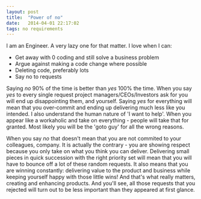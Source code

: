 ```yaml
---
layout: post
title:  "Power of no"
date:   2014-04-01 22:17:02
tags: no requirements
---
```


I am an Engineer. A very lazy one for that matter. I love when I can:

* Get away with 0 coding and still solve a business problem
* Argue against making a code change where possible
* Deleting code, preferably lots 
* Say no to requests

Saying _no_ 90% of the time is better than _yes_ 100% the time. When you say _yes_ to every single request project managers/CEOs/Investors ask for you will end up disappointing them, and yourself. Saying _yes_ for everything will mean that you over-commit and ending up delivering much less like you intended. I also understand the human nature of 'I want to help'. When you appear like a workaholic and take on everything - people will take that for granted. Most likely you will be the 'goto guy' for all the wrong reasons.

When you say _no_ that doesn't mean that you are not commited to your colleagues, company. It is actually the contrary - you are showing respect because you only take on what you think you can deliver. Delivering small pieces in quick succession with the right priority set will mean that you will have to bounce off a lot of these random requests. It also means that you are winning constantly: delivering value to the product and business while keeping yourself happy with those little wins! And that's what really matters, creating and enhancing products. And you'll see, all those requests that you rejected will turn out to be less important than they appeared at first glance.
